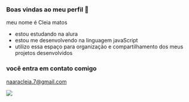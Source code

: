 ### Boas vindas ao meu perfil 💙
 meu nome é Cleia matos
- estou estudando na alura
- estou me desenvolvendo na linguagem javaScript
- utilizo essa espaço para organização e compartilhamento dos meus projetos desenvolvidos

### você entra em contato comigo ###

naaracleia.7@gmail.com


![](https://media1.tenor.com/m/mCiM7CmGGI4AAAAC/naruto.gif)
